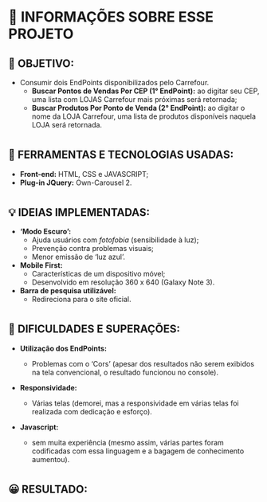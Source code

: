 # 🚀 INFORMAÇÕES SOBRE ESSE PROJETO
## 🔎 OBJETIVO:
- Consumir dois EndPoints disponibilizados pelo Carrefour.
    - **Buscar Pontos de Vendas Por CEP (1° EndPoint):** ao digitar seu CEP, uma lista com LOJAS Carrefour mais próximas será retornada;
    - **Buscar Produtos Por Ponto de Venda (2° EndPoint):** ao digitar o nome da LOJA Carrefour, uma lista de produtos disponíveis naquela LOJA será retornada.
#
## 🔧 FERRAMENTAS E TECNOLOGIAS USADAS:
- **Front-end:** HTML, CSS e JAVASCRIPT;
- **Plug-in JQuery:** Own-Carousel 2.
#
## 💡 IDEIAS IMPLEMENTADAS:
- **‘Modo Escuro’:**
    - Ajuda usuários com _fotofobia_ (sensibilidade à luz);
    - Prevenção contra problemas visuais;
    - Menor emissão de ‘luz azul’.
- **Mobile First:**
    - Características de um dispositivo móvel;
    - Desenvolvido em resolução 360 x 640 (Galaxy Note 3).
- **Barra de pesquisa utilizável:**
    - Redireciona para o site oficial.
#
## 🧗 DIFICULDADES E SUPERAÇÕES:
- **Utilização dos EndPoints:** 
    - Problemas com o ‘Cors’ (apesar dos resultados não serem exibidos na tela convencional, o resultado funcionou no console).

- **Responsividade:** 
    - Várias telas (demorei, mas a responsividade em várias telas foi realizada com dedicação e esforço).

- **Javascript:**
    - sem muita experiência (mesmo assim, várias partes foram codificadas com essa linguagem e a bagagem de conhecimento aumentou).
#
## 😀 RESULTADO:
